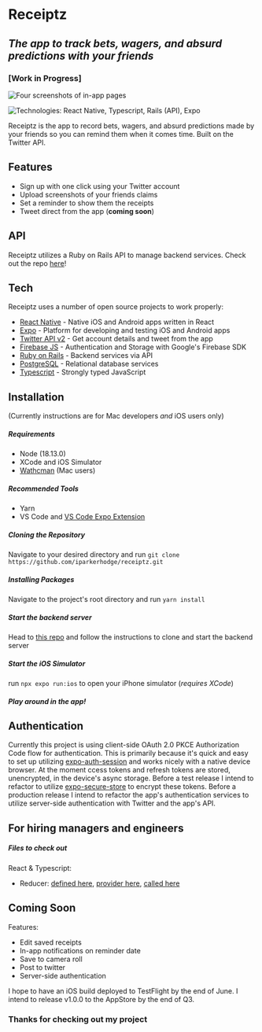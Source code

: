 # Receiptz
## _The app to track bets, wagers, and absurd predictions with your friends_
### [Work in Progress]

![Four screenshots of in-app pages](https://i.ibb.co/c1Ddbp3/Untitled-design.jpg)

![Technologies: React Native, Typescript, Rails (API), Expo](https://i.ibb.co/MkY6tJX/Untitled-design.png)

Receiptz is the app to record bets, wagers, and absurd predictions made by your friends so you can remind them when it comes time. Built on the Twitter API.

## Features

- Sign up with one click using your Twitter account
- Upload screenshots of your friends claims
- Set a reminder to show them the receipts
- Tweet direct from the app (**coming soon**)

## API

Receiptz utilizes a Ruby on Rails API to manage backend services. Check out the repo [here](https://github.com/iparkerhodge/receiptz-api)!

## Tech

Receiptz uses a number of open source projects to work properly:

- [React Native](https://reactnative.dev) - Native iOS and Android apps written in React
- [Expo](https://expo.dev/) - Platform for developing and testing iOS and Android apps
- [Twitter API v2](https://developer.twitter.com/en/docs/twitter-api) - Get account details and tweet from the app
- [Firebase JS](https://firebase.google.com/docs/reference/js) - Authentication and Storage with Google's Firebase SDK
- [Ruby on Rails](https://rubyonrails.org/) - Backend services via API
- [PostgreSQL](https://www.postgresql.org/) - Relational database services
- [Typescript](https://www.typescriptlang.org/) - Strongly typed JavaScript

## Installation
(Currently instructions are for Mac developers _and_ iOS users only)
##### Requirements
- Node (18.13.0)
- XCode and iOS Simulator
- [Wathcman](https://facebook.github.io/watchman/docs/install#buildinstall) (Mac users)

##### Recommended Tools
- Yarn
- VS Code and [VS Code Expo Extension](https://marketplace.visualstudio.com/items?itemName=expo.vscode-expo-tools)

##### Cloning the Repository
Navigate to your desired directory and run `git clone https://github.com/iparkerhodge/receiptz.git`

##### Installing Packages
Navigate to the project's root directory and run `yarn install`

##### Start the backend server
Head to [this repo](https://github.com/iparkerhodge/receiptz-api) and follow the instructions to clone and start the backend server

##### Start the iOS Simulator
run `npx expo run:ios` to open your iPhone simulator (_requires XCode_)

##### Play around in the app!

## Authentication
Currently this project is using client-side OAuth 2.0 PKCE Authorization Code flow for authentication. This is primarily because it's quick and easy to set up utilizing [expo-auth-session](https://docs.expo.dev/versions/latest/sdk/auth-session) and works nicely with a native device browser. At the moment ccess tokens and refresh tokens are stored, unencrypted, in the device's async storage. Before a test release I intend to refactor to utilize [expo-secure-store](https://docs.expo.dev/versions/latest/sdk/securestore) to encrypt these tokens. Before a production release I intend to refactor the app's authentication services to utilize server-side authentication with Twitter and the app's API.

## For hiring managers and engineers
##### Files to check out
React & Typescript:
  - Reducer: [defined here](helpers/receipts.ts), [provider here](context/receiptContext.tsx), [called here](components/receipts/steps)

## Coming Soon
Features:
- Edit saved receipts
- In-app notifications on reminder date
- Save to camera roll
- Post to twitter
- Server-side authentication

I hope to have an iOS build deployed to TestFlight by the end of June. I intend to release v1.0.0 to the AppStore by the end of Q3.

### Thanks for checking out my project